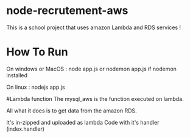 # node-recrutement-aws

This is a school project that uses amazon Lambda and RDS services !

# How To Run
On windows or MacOS :
node app.js or nodemon app.js if nodemon installed

On linux :
nodejs app.js

#Lambda function
The mysql_aws is the function executed on lambda.

All what it does is to get data from the amazon RDS.

It's in-zipped and uploaded as lambda Code with it's handler (index.handler)
